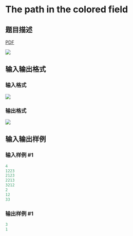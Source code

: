 # The path in the colored field

## 题目描述

[problemUrl]: https://uva.onlinejudge.org/index.php?option=com_onlinejudge&Itemid=8&category=13&page=show_problem&problem=1043

[PDF](https://uva.onlinejudge.org/external/101/p10102.pdf)

![](https://cdn.luogu.com.cn/upload/vjudge_pic/UVA10102/7df822fba839377f8d360480f9b10f0f7421603a.png)

## 输入输出格式

### 输入格式

![](https://cdn.luogu.com.cn/upload/vjudge_pic/UVA10102/6784491be45124eccdde86ede4821ab3e8dec2b0.png)

### 输出格式

![](https://cdn.luogu.com.cn/upload/vjudge_pic/UVA10102/4971115d9c40a05d3d16792d80cf525184ecb734.png)

## 输入输出样例

### 输入样例 #1

```cpp
4
1223
2123
2213
3212
2
12
33
```


### 输出样例 #1

```cpp
3
1
```


